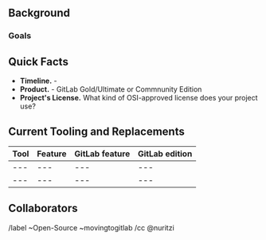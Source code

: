 ## Background

<!-- 
Please add information here about why you're planning on migrating and any initial announcements that have been made about the decision or status
-->

### Goals

<!-- What are some of your goals of your migration to GitLab? Delete this section if you don't want to enumerate goals. -->

## Quick Facts

<!-- Please fill out as you can of the items in this list. If not sure yet, add "TBD" (To be Decided) -->

 * **Timeline.** - 
 * **Product.** - GitLab Gold/Ultimate or Commnunity Edition
 * **Project's License.** What kind of OSI-approved license does your project use? 

## Current Tooling and Replacements

| Tool | Feature | GitLab feature | GitLab edition |
| --- | --- | --- | --- |
| --- | --- | --- | --- |
| --- | --- | --- | --- |

## Collaborators

<!-- Please add names of collaborators in the format Name, Title, Role (what will you be helping to do, or how should you be involved), GitLab username -->


/label ~Open-Source ~movingtogitlab
/cc @nuritzi